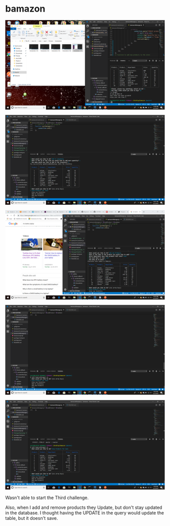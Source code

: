 # bamazon

<!-- This is the custom view -->
![Screenshot](bamazonCustomer.png)

<!-- Manager: Adding to Inventory -->
![Screenshot](AddingtoInv.png)

<!-- Manager: Adding New Product -->
![Screenshot](AddNewProduct.png)

<!-- Manager: Manager selection -->
![Screenshot](ManagerInput.png)

<!-- Manager: View Products of current stock -->
![Screenshot](ManagerViewProducts.png)

Wasn't able to start the Third challenge. 

Also, when I add and remove products they Update, but don't stay updated in the database. I thought having the UPDATE in the query would update the table, but it doesn't save. 